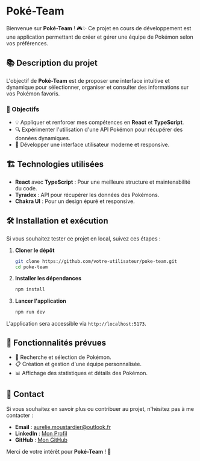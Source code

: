# Poké-Team

Bienvenue sur **Poké-Team** ! 🎮✨ Ce projet en cours de développement est une application permettant de créer et gérer une équipe de Pokémon selon vos préférences.

## 📚 Description du projet

L'objectif de **Poké-Team** est de proposer une interface intuitive et dynamique pour sélectionner, organiser et consulter des informations sur vos Pokémon favoris.

### 🚀 Objectifs

- 💡 Appliquer et renforcer mes compétences en **React** et **TypeScript**.
- 🔍 Expérimenter l'utilisation d'une API Pokémon pour récupérer des données dynamiques.
- 🎨 Développer une interface utilisateur moderne et responsive.

## 🏗️ Technologies utilisées

- **React** avec **TypeScript** : Pour une meilleure structure et maintenabilité du code.
- **Tyradex** : API pour récupérer les données des Pokémons.
- **Chakra UI** : Pour un design épuré et responsive.

## 🛠️ Installation et exécution

Si vous souhaitez tester ce projet en local, suivez ces étapes :

1. **Cloner le dépôt**
   ```bash
   git clone https://github.com/votre-utilisateur/poke-team.git
   cd poke-team
   ```
2. **Installer les dépendances**
   ```bash
   npm install
   ```
3. **Lancer l'application**
   ```bash
   npm run dev
   ```

L'application sera accessible via `http://localhost:5173`.

## 🌟 Fonctionnalités prévues

- 🔄 Recherche et sélection de Pokémon.
- 📋 Création et gestion d'une équipe personnalisée.
- 📊 Affichage des statistiques et détails des Pokémon.

## 💬 Contact

Si vous souhaitez en savoir plus ou contribuer au projet, n'hésitez pas à me contacter :

- **Email** : aurelie.moustardier@outlook.fr
- **LinkedIn** : [Mon Profil](https://www.linkedin.com/in/aur%C3%A9lie-moustardier-7393672b2/)
- **GitHub** : [Mon GitHub](https://github.com/AurelieMous)

Merci de votre intérêt pour **Poké-Team** ! 🚀

